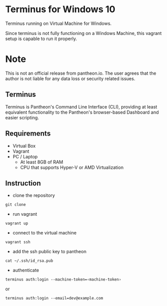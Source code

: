 # Terminus for Windows 10
Terminus running on Virtual Machine for Windows.

Since terminus is not fully functioning on a Windows Machine, this vagrant setup is capable to run it properly.

# Note
This is not an official release from pantheon.io.  The user agrees that the author is not liable for any data loss or security related issues.  

## Terminus
Terminus is Pantheon's Command Line Interface (CLI), providing at least equivalent functionality to the Pantheon's browser-based Dashboard and easier scripting.

## Requirements

* Virtual Box
* Vagrant
* PC / Laptop
    * At least 8GB of RAM
    * CPU that supports Hyper-V or AMD Virtualization

## Instruction

* clone the repository
```
git clone
```

* run vagrant 

```
vagrant up
```

* connect to the virtual machine 

```
vagrant ssh
```
* add the ssh public key to pantheon

```
cat ~/.ssh/id_rsa.pub
```

* authenticate

```
terminus auth:login --machine-token=‹machine-token›
```

or

```
terminus auth:login --email=dev@example.com
```






